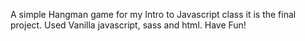A simple Hangman game for my Intro to Javascript class it is the final project.
Used Vanilla javascript, sass and html.
Have Fun!
